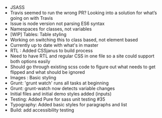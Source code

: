 * JSASS
 * Travis seemed to run the wrong PR? Looking into a solution for what’s going on with Travis
 * Issue is node version not parsing ES6 syntax
* Namespaces for classes, not variables
* [WIP] Tables: Table styling
 * Working on switching this to class based, not element based
 * Currently up to date with what's in master
* RTL : Added CSSjanus to build process
 * Need to have RTL and regular CSS in one file so a site could support both options easily
 * Should go through existing scss code to figure out what needs to get flipped and what should be ignored
* Images : Basic styling
* Grunt: 'grunt watch' runs all tasks at beginning
* Grunt: grunt-watch now detects variable changes
* Initial files and initial demo styles added (inputs)
* Testing: Added Pure for sass unit testing #35
* Typography: Added basic styles for paragraphs and list
* Build: add accessibility testing

